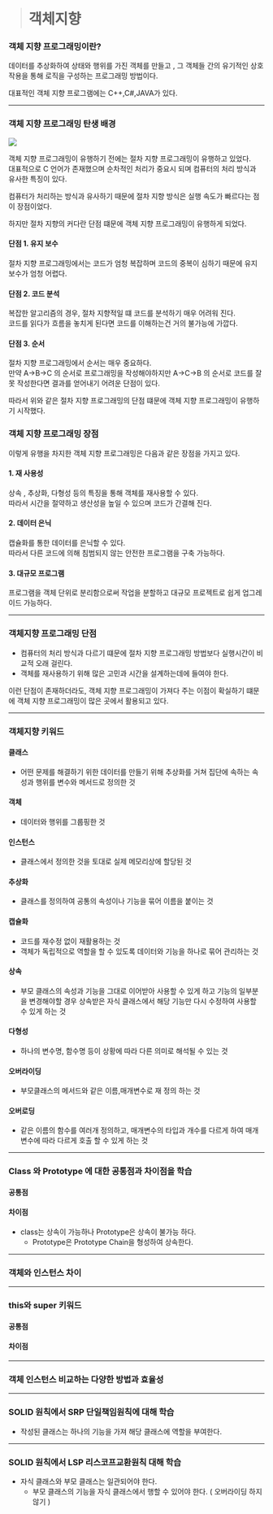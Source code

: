 > # 객체지향

### 객체 지향 프로그래밍이란?

데이터를 추상화하여 상태와 행위를 가진 객체를 만들고 , 그 객체들 간의 유기적인 상호작용을 통해 로직을 구성하는 프로그래밍 방법이다.

대표적인 객체 지향 프로그램에는 C++,C#,JAVA가 있다.

---

### 객체 지향 프로그래밍 탄생 배경

![](https://images.velog.io/images/jinpro/post/cea29190-f949-47d0-aa19-b01ce63bc9e9/image.png)

객체 지향 프로그래밍이 유행하기 전에는 절차 지향 프로그래밍이 유행하고 있었다.  
대표적으로 C 언어가 존재했으며 순차적인 처리가 중요시 되며 컴퓨터의 처리 방식과 유사한 특징이 있다.

컴퓨터가 처리하는 방식과 유사하기 때문에 절차 지향 방식은 실행 속도가 빠르다는 점이 장점이었다.

하지만 절차 지향의 커다란 단점 떄문에 객체 지향 프로그래밍이 유행하게 되었다.

#### 단점 1. 유지 보수

절차 지향 프로그래밍에서는 코드가 엄청 복잡하며 코드의 중복이 심하기 때문에 유지 보수가 엄청 어렵다.

#### 단점 2. 코드 분석

복잡한 알고리즘의 경우, 절차 지향적일 떄 코드를 분석하기 매우 어려워 진다.  
코드를 읽다가 흐름을 놓치게 된다면 코드를 이해하는건 거의 불가능에 가깝다.

#### 단점 3. 순서

절차 지향 프로그래밍에서 순서는 매우 중요하다.  
만약 A->B->C 의 순서로 프로그래밍을 작성해야하지만
A->C->B 의 순서로 코드를 잘못 작성한다면 결과를 얻어내기 어려운 단점이 있다.

따라서 위와 같은 절차 지향 프로그래밍의 단점 떄문에 객체 지향 프로그래밍이 유행하기 시작했다.

### 객체 지향 프로그래밍 장점

이렇게 유행을 차지한 객체 지향 프로그래밍은 다음과 같은 장점을 가지고 있다.

#### 1. 재 사용성

상속 , 추상화, 다형성 등의 특징을 통해 객체를 재사용할 수 있다.  
따라서 시간을 절약하고 생산성을 높일 수 있으며 코드가 간결해 진다.

#### 2. 데이터 은닉

캡슐화를 통한 데이터를 은닉할 수 있다.  
따라서 다른 코드에 의해 침범되지 않는 안전한 프로그램을 구축 가능하다.

#### 3. 대규모 프로그램

프로그램을 객체 단위로 분리함으로써 작업을 분할하고 대규모 프로젝트로 쉽게 업그레이드 가능하다.

---

### 객체지향 프로그래밍 단점

-   컴퓨터의 처리 방식과 다르기 떄문에 절차 지향 프로그래밍 방법보다 실행시간이 비교적 오래 걸린다.
-   객체를 재사용하기 위해 많은 고민과 시간을 설계하는데에 들여야 한다.

이런 단점이 존재하더라도, 객체 지향 프로그래밍이 가져다 주는 이점이 확실하기 떄문에 객체 지향 프로그래밍이 많은 곳에서 활용되고 있다.

---

### 객체지향 키워드

#### 클래스

-   어떤 문제를 해결하기 위한 데이터를 만들기 위해 추상화를 거쳐 집단에 속하는 속성과 행위를 변수와 메서드로 정의한 것

#### 객체

-   데이터와 행위를 그룹핑한 것

#### 인스턴스

-   클래스에서 정의한 것을 토대로 실제 메모리상에 할당된 것

#### 추상화

-   클래스를 정의하여 공통의 속성이나 기능을 묶어 이름을 붙이는 것

#### 캡슐화

-   코드를 재수정 없이 재활용하는 것
-   객체가 독립적으로 역할을 할 수 있도록 데이터와 기능을 하나로 묶어 관리하는 것

#### 상속

-   부모 클래스의 속성과 기능을 그대로 이어받아 사용할 수 있게 하고 기능의 일부분을 변경해야할 경우 상속받은 자식 클래스에서 해당 기능만 다시 수정하여 사용할 수 있게 하는 것

#### 다형성

-   하나의 변수명, 함수명 등이 상황에 따라 다른 의미로 해석될 수 있는 것

#### 오버라이딩

-   부모클래스의 메서드와 같은 이름,매개변수로 재 정의 하는 것

#### 오버로딩

-   같은 이름의 함수를 여러개 정의하고, 매개변수의 타입과 개수를 다르게 하여 매개변수에 따라 다르게 호출 할 수 있게 하는 것

---

### Class 와 Prototype 에 대한 공통점과 차이점을 학습

#### 공통점

#### 차이점

-   class는 상속이 가능하나 Prototype은 상속이 불가능 하다.
    -   Prototype은 Prototype Chain을 형성하여 상속한다.

---

### 객체와 인스턴스 차이

---

### this와 super 키워드

#### 공통점

#### 차이점

---

### 객체 인스턴스 비교하는 다양한 방법과 효율성

---

### SOLID 원칙에서 SRP 단일책임원칙에 대해 학습

-   작성된 클래스는 하나의 기능을 가져 해당 클래스에 역할을 부여한다.

---

### SOLID 원칙에서 LSP 리스코프교환원칙 대해 학습

-   자식 클래스와 부모 클래스는 일관되어야 한다.
    -   부모 클래스의 기능을 자식 클래스에서 행할 수 있어야 한다. ( 오버라이딩 하지않기 )

